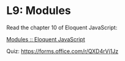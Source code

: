 # L9: Modules

Read the chapter 10 of Eloquent JavaScript:

[Modules :: Eloquent JavaScript](https://eloquentjavascript.net/10_modules.html)

Quiz: https://forms.office.com/r/QXD4rVj1Jz
